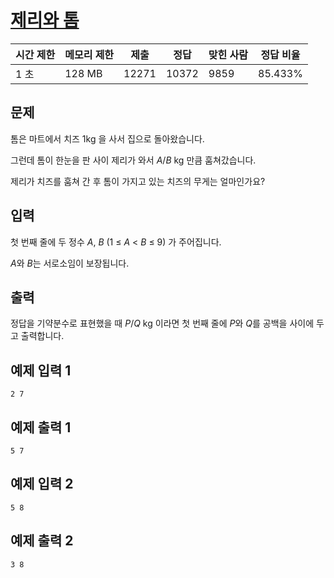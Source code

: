 # [제리와 톰](https://www.acmicpc.net/problem/16430)

| 시간 제한 | 메모리 제한 | 제출 | 정답 | 맞힌 사람 | 정답 비율 |
| --- | --- | --- | --- | --- | --- |
| 1 초 | 128 MB | 12271 | 10372 | 9859 | 85.433% |

## 문제

톰은 마트에서 치즈 1kg 을 사서 집으로 돌아왔습니다.

그런데 톰이 한눈을 판 사이 제리가 와서 *A*/*B* kg 만큼 훔쳐갔습니다.

제리가 치즈를 훔쳐 간 후 톰이 가지고 있는 치즈의 무게는 얼마인가요?

## 입력

첫 번째 줄에 두 정수 *A*, *B* (1 ≤ *A* < *B* ≤ 9) 가 주어집니다.

*A*와 *B*는 서로소임이 보장됩니다.

## 출력

정답을 기약분수로 표현했을 때 *P*/*Q* kg 이라면 첫 번째 줄에 *P*와 *Q*를 공백을 사이에 두고 출력합니다.

## 예제 입력 1

```
2 7

```

## 예제 출력 1

```
5 7

```

## 예제 입력 2

```
5 8

```

## 예제 출력 2

```
3 8
```
